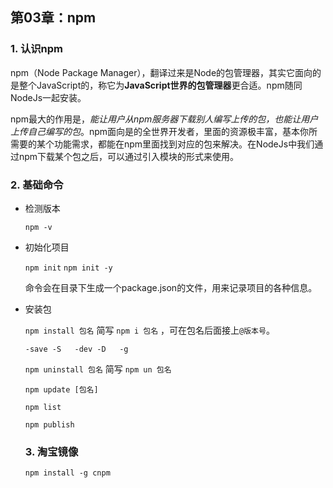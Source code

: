 ## 第03章：npm

### 1. 认识npm

npm（Node Package Manager），翻译过来是Node的包管理器，其实它面向的是整个JavaScript的，称它为**JavaScript世界的包管理器**更合适。npm随同NodeJs一起安装。

npm最大的作用是，*能让用户从npm服务器下载别人编写上传的包，也能让用户上传自己编写的包*。npm面向是的全世界开发者，里面的资源极丰富，基本你所需要的某个功能需求，都能在npm里面找到对应的包来解决。在NodeJs中我们通过npm下载某个包之后，可以通过引入模块的形式来使用。

### 2. 基础命令

- 检测版本

  `npm -v`

- 初始化项目

  `npm init`  `npm init -y`

  命令会在目录下生成一个package.json的文件，用来记录项目的各种信息。

- 安装包

  `npm install 包名`   简写   `npm i 包名` ，可在包名后面接上`@版本号`。

  `-save -S   -dev -D   -g`

  `npm uninstall 包名`  简写  `npm un 包名`

  `npm update [包名]` 

  `npm list`

  `npm publish`

  ### 3. 淘宝镜像

  `npm install -g cnpm`

  

  